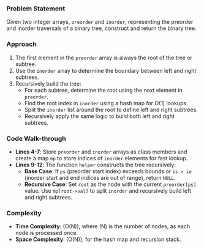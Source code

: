 ### Problem Statement
Given two integer arrays, `preorder` and `inorder`, representing the preorder and inorder traversals of a binary tree, construct and return the binary tree.

### Approach
1. The first element in the `preorder` array is always the root of the tree or subtree.
2. Use the `inorder` array to determine the boundary between left and right subtrees.
3. Recursively build the tree:
   - For each subtree, determine the root using the next element in `preorder`.
   - Find the root index in `inorder` using a hash map for O(1) lookups.
   - Split the `inorder` list around the root to define left and right subtrees.
   - Recursively apply the same logic to build both left and right subtrees.

### Code Walk-through
- **Lines 4-7**: Store `preorder` and `inorder` arrays as class members and create a map `mp` to store indices of `inorder` elements for fast lookup.
- **Lines 9-12**: The function `helper` constructs the tree recursively:
  - **Base Case**: If `ps` (preorder start index) exceeds bounds or `is > ie` (inorder start and end indices are out of range), return `NULL`.
  - **Recursive Case**: Set `root` as the node with the current `preorder[ps]` value. Use `mp[root->val]` to split `inorder` and recursively build left and right subtrees.

### Complexity
- **Time Complexity**: \(O(N)\), where \(N\) is the number of nodes, as each node is processed once.
- **Space Complexity**: \(O(N)\), for the hash map and recursion stack.
